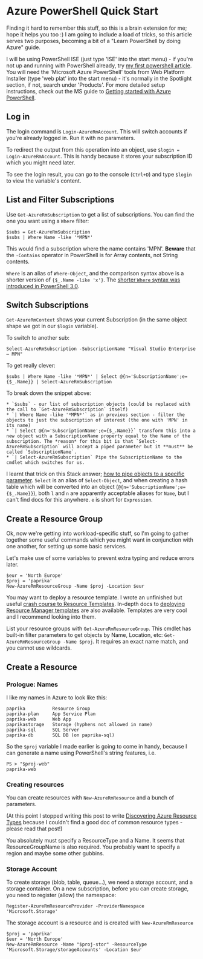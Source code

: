 # Azure PowerShell Quick Start

Finding it hard to remember this stuff, so this is a brain extension for me; hope it helps you too :) I am going to include a load of tricks, so this article serves two purposes, becoming a bit of a "Learn PowerShell by doing Azure" guide.

I will be using PowerShell ISE (just type 'ISE' into the start menu) - if you're not up and running with PowerShell already, try [my first powershell article][firstps]. You will need the 'Microsoft Azure PowerShell' tools from Web Platform Installer (type 'web plat' into the start menu) - it's normally in the Spotlight section, if not, search under 'Products'. For more detailed setup instructions, check out the MS guide to [Getting started with Azure PowerShell][getstarted].

[firstps]: ./my-first-powershell/
[getstarted]: https://docs.microsoft.com/en-us/powershell/azure/get-started-azureps/

## Log in

The login command is `Login-AzureRmAccount`. This will switch accounts if you're already logged in. Run it with no parameters.

To redirect the output from this operation into an object, use `$login = Login-AzureRmAccount`. This is handy because it stores your subscription ID which you might need later.

To see the login result, you can go to the console (`Ctrl+D`) and type `$login` to view the variable's content.

## List and Filter Subscriptions

Use `Get-AzureRmSubscription` to get a list of subscriptions. You can find the one you want using a `Where` filter:

	$subs = Get-AzureRmSubscription
	$subs | Where Name -like '*MPN*'

This would find a subscription where the name contains 'MPN'. **Beware** that the `-Contains` operator in PowerShell is for Array contents, not String contents.

`Where` is an alias of `Where-Object`, and the comparison syntax above is a shorter version of `{$_.Name -like 'x'}`. The [shorter `Where` syntax was introduced in PowerShell 3.0][whereobject]. 

[whereobject]: https://ss64.com/ps/where-object.html

## Switch Subscriptions

`Get-AzureRmContext` shows your current Subscription (in the same object shape we got in our `$login` variable).

To switch to another sub:

	Select-AzureRmSubscription -SubscriptionName "Visual Studio Enterprise – MPN"

To get really clever:

	$subs | Where Name -like '*MPN*' | Select @{n='SubscriptionName';e={$_.Name}} | Select-AzureRmSubscription

To break down the snippet above:

	* `$subs` - our list of subscription objects (could be replaced with the call to `Get-AzureRmSubscription` itself)
	* `| Where Name -like '*MPN*'` as in previous section - filter the objects to just the subscription of interest (the one with 'MPN' in its name)
	* `| Select @{n='SubscriptionName';e={$_.Name}}` transform this into a new object with a SubscriptionName property equal to the Name of the subscription. The *reason* for this bit is that `Select-AzureRmSubscription` will accept a piped parameter but it **must** be called `SubscriptionName`.
	* `| Select-AzureRmSubscription` Pipe the SubscriptionName to the cmdlet which switches for us.

I learnt that trick on this Stack answer; [how to pipe objects to a specific parameter][pipespecific]. `Select` is an alias of `Select-Object`, and when creating a hash table which will be converted into an object (`@{n='SubscriptionName';e={$_.Name}}`), both `l` and `n` are apparently acceptable aliases for `Name`, but I can't find docs for this anywhere. `e` is short for `Expression`.

[pipespecific]: https://stackoverflow.com/questions/40864264/how-to-pipe-objects-to-a-specific-parameter

## Create a Resource Group

Ok, now we're getting into workload-specific stuff, so I'm going to gather together some useful commands which you might want in conjunction with one another, for setting up some basic services.

Let's make use of some variables to prevent extra typing and reduce errors later.

	$eur = 'North Europe'
	$proj = 'paprika'
	New-AzureRmResourceGroup -Name $proj -Location $eur

You may want to deploy a resource template. I wrote an unfinished but useful [crash course to Resource Templates][restemp]. In-depth docs to [deploying Resource Manager templates][deploytemplates] are also available. Templates are very cool and I recommend looking into them.

List your resource groups with `Get-AzureRmResourceGroup`. This cmdlet has built-in filter parameters to get objects by Name, Location, etc: `Get-AzureRmResourceGroup -Name $proj`. It requires an exact name match, and you cannot use wildcards.

[restemp]: http://www.stegriff.co.uk/upblog/azure-resource-templates-crash-course
[deploytemplates]: https://docs.microsoft.com/en-us/azure/azure-resource-manager/resource-group-template-deploy

## Create a Resource

### Prologue: Names
I like my names in Azure to look like this:

	paprika          Resource Group
	paprika-plan     App Service Plan
	paprika-web      Web App
	paprikastorage   Storage (hyphens not allowed in name)
	paprika-sql      SQL Server
	paprika-db       SQL DB (on paprika-sql)

So the `$proj` variable I made earlier is going to come in handy, because I can generate a name using PowerShell's string features, i.e.

	PS > "$proj-web"
	paprika-web

### Creating resources 

You can create resources with `New-AzureRmResource` and a bunch of parameters.

(At this point I stopped writing this post to write [Discovering Azure Resource Types][discovering] because I couldn't find a good doc of common resource types - please read that post!)

You absolutely must specify a ResourceType and a Name. It seems that ResourceGroupName is also required. You probably want to specify a region and maybe some other gubbins.

### Storage Account

To create storage (blob, table, queue...), we need a storage account, and a storage container. On a new subscription, before you can create storage, you need to register (allow) the namespace:

	Register-AzureRmResourceProvider -ProviderNamespace 'Microsoft.Storage'
	
The storage account is a resource and is created with `New-AzureRmResource`

	$proj = 'paprika'
	$eur = 'North Europe'
	New-AzureRmResource -Name "$proj-stor" -ResourceType 'Microsoft.Storage/storageAccounts' -Location $eur

[discovering]: ./discovering-azure-resource-types/


